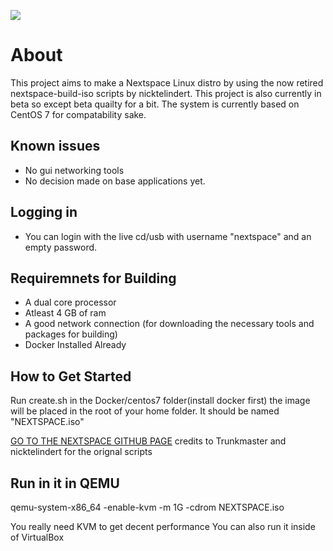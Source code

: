 ![](https://github.com/WindowsXP95/NeXTSPACE-Live/blob/master/wiki-res/application_nib.tiff.gif?raw=true)
# About 



This project aims to make a Nextspace Linux distro by using the now retired nextspace-build-iso scripts by nicktelindert. This project is also currently in beta so except beta quailty for a bit. The system is currently based on CentOS 7 for compatability sake.


## Known issues
- No gui networking tools
- No decision made on base applications yet.

## Logging in
- You can login with the live cd/usb with username "nextspace" and an empty password.

## Requiremnets for Building
- A dual core processor
- Atleast 4 GB of ram
- A good network connection (for downloading the necessary tools and packages for building)
- Docker Installed Already

## How to Get Started
Run create.sh in the Docker/centos7 folder(install docker first) the image will be placed in the root of your home folder. It should be named "NEXTSPACE.iso"

[GO TO THE NEXTSPACE GITHUB PAGE](https://www.github.com/trunkmaster/nextspace) credits to Trunkmaster and nicktelindert for the orignal scripts

## Run in it in QEMU

qemu-system-x86_64 -enable-kvm -m 1G -cdrom NEXTSPACE.iso

You really need KVM to get decent performance
You can also run it inside of VirtualBox
